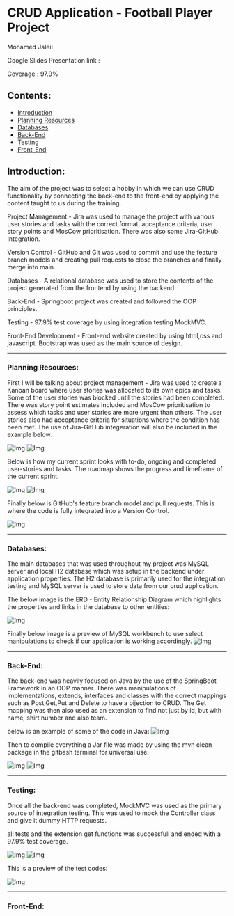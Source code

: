 CRUD Application - Football Player Project
====================================
Mohamed Jaleil

Google Slides Presentation link :

Coverage : 97.9%

## Contents:
* [Introduction](#Introduction)
* [Planning Resources](#Planning-Resources)
* [Databases](#Databases)
* [Back-End](#Back-End)
* [Testing](#Testing)
* [Front-End](#Front-End)


Introduction:
-------------

The aim of the project was to select a hobby in which we can use CRUD functionality by connecting the back-end to the front-end by applying the content taught to us during the training. 

Project Management - Jira was used to manage the project with various user stories and tasks with the correct format, acceptance criteria, user story points and MosCow prioritisation. There was also some Jira-GitHub Integration.

Version Control - GitHub and Git was used to commit and use the feature branch models and creating pull requests to close the branches and finally merge into main.

Databases - A relational database was used to store the contents of the project generated from the frontend by using the backend.

Back-End - Springboot project was created and followed the OOP principles.

Testing - 97.9% test coverage by using integration testing MockMVC.

Front-End Development - Front-end website created by using html,css and javascript. Bootstrap was used as the main source of design.

* * * * *

### Planning Resources:

First I will be talking about project management - Jira was used to create a Kanban board where user stories was allocated to its own epics and tasks. Some of the user stories was blocked until the stories had been completed. There was story point estimates included and MosCow prioritisation to assess which tasks and user stories are more urgent than others. The user stories also had acceptance criteria for situations where the condition has been met. The use of Jira-GitHub integeration will also be included in the example below:

![Img](/Documentation/Jira/UserStory.png)
![Img](/Documentation/Jira/MoscowPriority.png)

Below is how my current sprint looks with to-do, ongoing and completed user-stories and tasks. The roadmap shows the progress and timeframe of the current sprint.

![Img](/Documentation/Jira/Sprint.png)
![Img](/Documentation/Jira/Roadmap.png)

Finally below is GitHub's feature branch model and pull requests. This is where the code is fully integrated into a Version Control.

![Img](/Documentation/Jira/feature-branch.png)



* * * * *

### Databases:

The main databases that was used throughout my project was MySQL server and local H2 database which was setup in the backend under application properties. The H2 database is primarily used for the integration testing and MySQL server is used to store data from our crud application.

The below image is the ERD - Entity Relationship Diagram which highlights the properties and links in the database to other entities:

![Img](/Documentation/SQL/ERD.png)

Finally below image is a preview of MySQL workbench to use select manipulations to check if our application is working accordingly.
![Img](/Documentation/SQL/SQL.png)


* * * * *

### Back-End:

The back-end was heavily focused on Java by the use of the SpringBoot Framework in an OOP manner. There was manipulations of implementations, extends, interfaces and classes with the correct mappings such as Post,Get,Put and Delete to have a bijection to CRUD. The Get mapping was then also used as an extension to find not just by id, but with name, shirt number and also team.

below is an example of some of the code in Java:
![Img](/Documentation/backend/backendCode.png)

Then to compile everything a Jar file was made by using the mvn clean package in the gitbash terminal for universal use:

![Img](/Documentation/backend/fatjar.png)
![Img](/Documentation/backend/fatjarexecuted.png)


* * * * *

### Testing:

Once all the back-end was completed, MockMVC was used as the primary source of integration testing. This was used to mock the Controller class and give it dummy HTTP requests.

all tests and the extension get functions was successfull and ended with a 97.9% test coverage.

![Img](/Documentation/Testing/coverage.png)
![Img](/Documentation/Testing/IntegrationTesting.png)

This is a preview of the test codes:

![Img](/Documentation/Testing/TestsMVC.png)




* * * * *

### Front-End:

